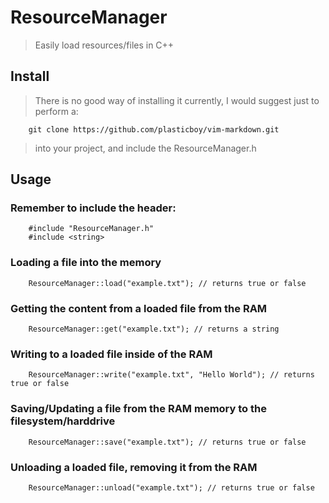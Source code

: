 # ResourceManager
> Easily load resources/files in C++

## Install
> There is no good way of installing it currently, I would suggest just to
> perform a:

        git clone https://github.com/plasticboy/vim-markdown.git

> into your project, and include the ResourceManager.h

## Usage
### Remember to include the header:

        #include "ResourceManager.h"
        #include <string>

### Loading a file into the memory

        ResourceManager::load("example.txt"); // returns true or false

### Getting the content from a loaded file from the RAM

        ResourceManager::get("example.txt"); // returns a string

### Writing to a loaded file inside of the RAM

        ResourceManager::write("example.txt", "Hello World"); // returns true or false

### Saving/Updating a file from the RAM memory to the filesystem/harddrive

        ResourceManager::save("example.txt"); // returns true or false

### Unloading a loaded file, removing it from the RAM

        ResourceManager::unload("example.txt"); // returns true or false
